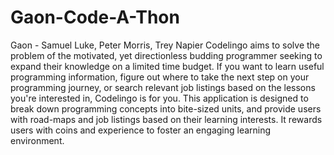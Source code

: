 # Gaon-Code-A-Thon
 Gaon - Samuel Luke, Peter Morris, Trey Napier
Codelingo aims to solve the problem of the motivated, yet directionless budding programmer seeking to expand their knowledge on a limited time budget. If you want to learn useful programming information, figure out where to take the next step on your programming journey, or search relevant job listings based on the lessons you're interested in, Codelingo is for you.
This application is designed to break down programming concepts into bite-sized units, and provide users with road-maps and job listings based on their learning interests. It rewards users with coins and experience to foster an engaging learning environment. 